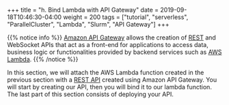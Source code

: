 +++
title = "h. Bind Lambda with API Gateway"
date = 2019-09-18T10:46:30-04:00
weight = 200
tags = ["tutorial", "serverless", "ParallelCluster", "Lambda", "Slurm", "API Gateway"]
+++

{{% notice info %}}
[Amazon API Gateway](https://aws.amazon.com/api-gateway/) allows the creation of [REST](https://en.wikipedia.org/wiki/Representational_state_transfer) and WebSocket APIs that act as a front-end for applications to access data, business logic or functionalities provided by backend services such as [AWS Lambda](https://aws.amazon.com/lambda/).
{{% /notice %}}

In this section, we will attach the AWS Lambda function created in the previous section with a [REST API](https://en.wikipedia.org/wiki/Representational_state_transfer) created using Amazon API Gateway. You will start by creating our API, then you will bind it to our lambda function. The last part of this section consists of deploying your API.
